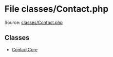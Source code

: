 File classes/Contact.php
=========

Source: [classes/Contact.php](https://github.com/PrestaShop/PrestaShop/blob/1.5.3.0/classes/Contact.php)


Classes
-------

* [ContactCore](class.ContactCore.md)

